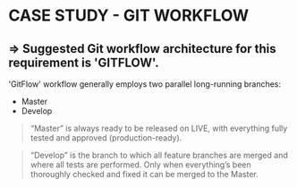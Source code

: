 # CASE STUDY - GIT WORKFLOW

=> Suggested Git workflow architecture for this requirement is 'GITFLOW'.
-----------------------------------------------------------------------------------------------------------------
'GitFlow' workflow generally employs two parallel long-running branches:
- Master
- Develop

> “Master” is always ready to be released on LIVE, with everything fully tested and approved (production-ready).

> “Develop” is the branch to which all feature branches are merged and where all tests are performed. 
  Only when everything’s been thoroughly checked and fixed it can be merged to the Master.
